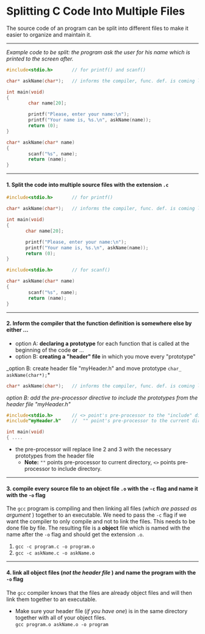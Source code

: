 # Splitting C Code Into Multiple Files

The source code of an program can be split into different files to make it easier to organize and maintain it.

---

_Example code to be split: the program ask the user for his name which is printed to the screen after._

```c title="program.c"
#include<stdio.h>       // for printf() and scanf()

char* askName(char*);   // informs the compiler, func. def. is coming later

int main(void)
{
        char name[20];

        printf("Please, enter your name:\n");
        printf("Your name is, %s.\n", askName(name));
        return (0);
}

char* askName(char* name)
{
        scanf("%s", name);
        return (name);
}
```

---

#### 1. Split the code into multiple source files with the extension `.c`

```c title="program.c"
#include<stdio.h>       // for printf()

char* askName(char*);   // informs the compiler, func. def. is coming later

int main(void)
{
       char name[20];

       printf("Please, enter your name:\n");
       printf("Your name is, %s.\n", askName(name));
       return (0);
}
```

```c title="askName.c"
#include<stdio.h>       // for scanf()

char* askName(char* name)
{
        scanf("%s", name);
        return (name);
}
```

---

#### 2. Inform the compiler that the function definition is somewhere else by either ...

- option A: **declaring a prototype** for each function that is called at the beginning of the code **or** ...
- option B: **creating a "header" file** in which you move every "prototype"

_option B: create header file "myHeader.h" and move prototype `char_ askName(char*);`*

```c title="myHeader.h"
char* askName(char*);   // informs the compiler, func. def. is coming later
```

_option B: add the pre-processor directive to include the prototypes from the header file "myHeader.h"_

```c title="program.c"
#include<stdio.h>       // <> point's pre-processor to the "include" directory
#include"myHeader.h"    //  "" point's pre-processor to the current directory

int main(void)
{ ....
```

- the pre-processor will replace line 2 and 3 with the necessary prototypes from the header file
  - **Note:** `""` points pre-processor to current directory, `<>` points pre-processor to include directory.

---

#### 3. compile every source file to an object file `.o` with the `-c` flag and name it with the `-o` flag

The `gcc` program is compiling and then linking all files (_which are passed as argument_ ) together to an executable. We need to pass the `-c` flag if we want the compiler to only compile and not to link the files. This needs to be done file by file. The resulting file is a **object** file which is named with the name after the `-o` flag and should get the extension `.o`.

1. `gcc -c program.c -o program.o`
2. `gcc -c askName.c -o askName.o`

---

#### 4. link all object files (_not the header file_ ) and name the program with the `-o` flag

The `gcc` compiler knows that the files are already object files and will then link them together to an executable.

- Make sure your header file (_if you have one_) is in the same directory together with all of your object files.  
  `gcc program.o askName.o -o program`
